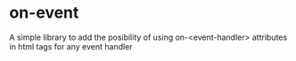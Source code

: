 # on-event
A simple library to add the posibility of using on-&lt;event-handler> attributes in html tags for any event handler
